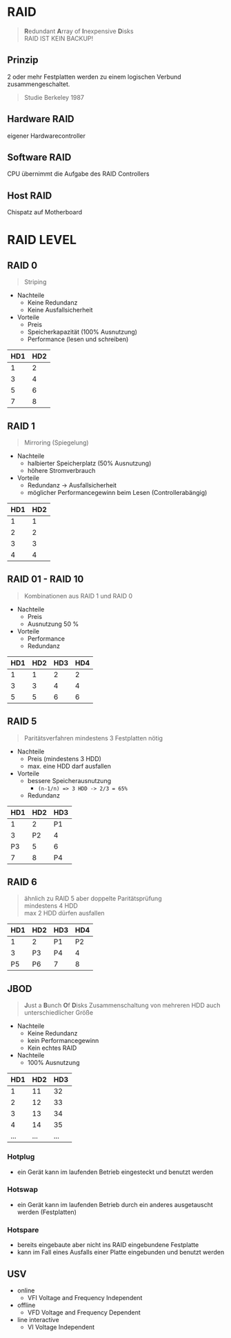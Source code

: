 # RAID
> **R**edundant **A**rray of **I**nexpensive **D**isks  
> RAID IST KEIN BACKUP!
## Prinzip 
2 oder mehr Festplatten werden zu einem logischen Verbund zusammengeschaltet.
> Studie Berkeley 1987  
## Hardware RAID
eigener Hardwarecontroller
## Software RAID
CPU übernimmt die Aufgabe des RAID Controllers
## Host RAID
Chispatz auf Motherboard

# RAID LEVEL
## RAID 0
> Striping  
- Nachteile
    - Keine Redundanz  
    - Keine Ausfallsicherheit
- Vorteile
    - Preis
    - Speicherkapazität (100% Ausnutzung)
    - Performance (lesen und schreiben)

HD1|HD2
---|---
1|2
3|4
5|6
7|8

## RAID 1
> Mirroring (Spiegelung)  

- Nachteile
    - halbierter Speicherplatz (50% Ausnutzung)
    - höhere Stromverbrauch
- Vorteile
    - Redundanz -> Ausfallsicherheit
    - möglicher Performancegewinn beim Lesen (Controllerabängig)

HD1|HD2
---|---
1|1
2|2
3|3
4|4

## RAID 01 - RAID 10
> Kombinationen aus RAID 1 und RAID 0

- Nachteile
    - Preis
    - Ausnutzung 50 %
- Vorteile
    - Performance
    - Redundanz


HD1|HD2|HD3|HD4
---|---|---|---
1|1|2|2
3|3|4|4
5|5|6|6

## RAID 5
> Paritätsverfahren
> mindestens 3 Festplatten nötig

- Nachteile
    - Preis (mindestens 3 HDD)
    - max. eine HDD darf ausfallen
- Vorteile
    - bessere Speicherausnutzung 
        - `(n-1/n) => 3 HDD -> 2/3 = 65%`
    - Redundanz

HD1|HD2|HD3
---|---|---
1|2|P1
3|P2|4
P3|5|6
7|8|P4

## RAID 6
> ähnlich zu RAID 5 aber doppelte Paritätsprüfung  
> mindestens 4 HDD  
> max 2 HDD dürfen ausfallen  

HD1|HD2|HD3|HD4
---|---|---|---
1|2|P1|P2
3|P3|P4|4
P5|P6|7|8

## JBOD
> **J**ust a **B**unch **O**f **D**isks
> Zusammenschaltung von mehreren HDD auch unterschiedlicher Größe

- Nachteile
    - Keine Redundanz
    - kein Performancegewinn
    - Kein echtes RAID
- Nachteile
    - 100% Ausnutzung
    

HD1|HD2|HD3
---|---|---
1|11|32
2|12|33
3|13|34
4|14|35
...|...|...

### Hotplug
- ein Gerät kann im laufenden Betrieb eingesteckt und benutzt werden
### Hotswap
- ein Gerät kann im laufenden Betrieb durch ein anderes ausgetauscht werden (Festplatten)
### Hotspare
- bereits eingebaute aber nicht ins RAID eingebundene Festplatte
- kann im Fall eines Ausfalls einer Platte eingebunden und benutzt werden

## USV
- online
    - VFI Voltage and Frequency Independent
- offline
    - VFD Voltage and Frequency Dependent
- line interactive
    - VI Voltage Independent
